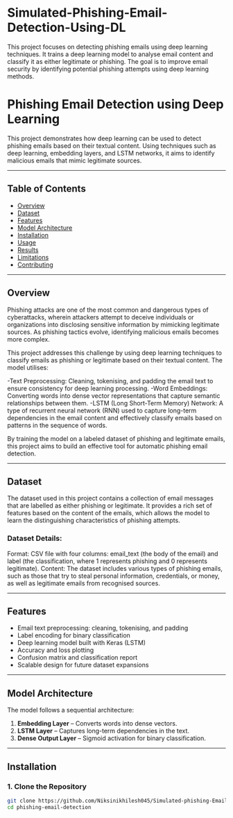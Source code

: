 # Simulated-Phishing-Email-Detection-Using-DL
This project focuses on detecting phishing emails using deep learning techniques. It trains a deep learning model to analyse email content and classify it as either legitimate or phishing. The goal is to improve email security by identifying potential phishing attempts using deep learning methods.

# Phishing Email Detection using Deep Learning

This project demonstrates how deep learning can be used to detect phishing emails based on their textual content. Using techniques such as deep learning, embedding layers, and LSTM networks, it aims to identify malicious emails that mimic legitimate sources.

---

## Table of Contents
- [Overview](#overview)
- [Dataset](#dataset)
- [Features](#features)
- [Model Architecture](#model-architecture)
- [Installation](#installation)
- [Usage](#usage)
- [Results](#results)
- [Limitations](#limitations)
- [Contributing](#contributing)

---

## Overview

Phishing attacks are one of the most common and dangerous types of cyberattacks, wherein attackers attempt to deceive individuals or organizations into disclosing sensitive information by mimicking legitimate sources. As phishing tactics evolve, identifying malicious emails becomes more complex.

This project addresses this challenge by using deep learning techniques to classify emails as phishing or legitimate based on their textual content. The model utilises:

-Text Preprocessing: Cleaning, tokenising, and padding the email text to ensure consistency for deep learning processing.
-Word Embeddings: Converting words into dense vector representations that capture semantic relationships between them.
-LSTM (Long Short-Term Memory) Network: A type of recurrent neural network (RNN) used to capture long-term dependencies in the email content and effectively classify emails based on patterns in the sequence of words.

By training the model on a labeled dataset of phishing and legitimate emails, this project aims to build an effective tool for automatic phishing email detection.

---

## Dataset

The dataset used in this project contains a collection of email messages that are labelled as either phishing or legitimate. It provides a rich set of features based on the content of the emails, which allows the model to learn the distinguishing characteristics of phishing attempts.

### Dataset Details:

Format: CSV file with four columns: email_text (the body of the email) and label (the classification, where 1 represents phishing and 0 represents legitimate).
Content: The dataset includes various types of phishing emails, such as those that try to steal personal information, credentials, or money, as well as legitimate emails from recognised sources.

---

## Features

- Email text preprocessing: cleaning, tokenising, and padding
- Label encoding for binary classification
- Deep learning model built with Keras (LSTM)
- Accuracy and loss plotting
- Confusion matrix and classification report
- Scalable design for future dataset expansions

---

## Model Architecture

The model follows a sequential architecture:

1. **Embedding Layer** – Converts words into dense vectors.
2. **LSTM Layer** – Captures long-term dependencies in the text.
3. **Dense Output Layer** – Sigmoid activation for binary classification.

---

## Installation

### 1. Clone the Repository

```bash
git clone https://github.com/Niksinikhilesh045/Simulated-phishing-Email-detection-Using-DL.git
cd phishing-email-detection
